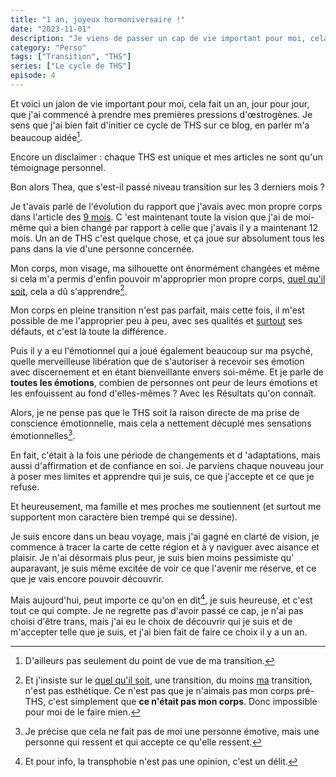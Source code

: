 ```yaml
---
title: "1 an, joyeux hormoniversaire !"
date: "2023-11-01"
description: "Je viens de passer un cap de vie important pour moi, cela fait un an, jour pour jour, que j'ai commencé à prendre mes premières pressions d'œstrogènes."
category: "Perso"
tags: ["Transition", "THS"]
series: ["Le cycle de THS"]
episode: 4
---
```


Et voici un jalon de vie important pour moi, cela fait un an, jour pour jour, que j'ai commencé à prendre mes premières pressions d'œstrogènes. Je sens que j'ai bien fait d'initier ce cycle de THS sur ce blog, en parler m'a beaucoup aidée[^1].

[^1]: D'ailleurs pas seulement du point de vue de ma transition.

Encore un disclaimer : chaque THS est unique et mes articles ne sont qu'un témoignage personnel.

Bon alors Thea, que s'est-il passé niveau transition sur les 3 derniers mois ? 

Je t'avais parlé de l'évolution du rapport que j'avais avec mon propre corps dans l'article des [9 mois](@/posts/2023-08-27-9-mois.md). C 'est maintenant toute la vision que j'ai de moi-même qui a bien changé par rapport à celle que j'avais il y a maintenant 12 mois. Un an de THS c'est quelque chose, et ça joue sur absolument tous les pans dans la vie d'une personne concernée.

Mon corps, mon visage, ma silhouette ont énormément changées et même si cela m'a permis d'enfin pouvoir m'approprier mon propre corps, <u>quel qu'il soit</u>, cela a dû s'apprendre[^2].

[^2]: Et j'insiste sur le <u>quel qu'il soit</u>, une transition, du moins <u>ma</u> transition, n'est pas esthétique. Ce n'est pas que je n'aimais pas mon corps pré-THS, c'est simplement que __ce n'était pas mon corps__. Donc impossible pour moi de le faire mien.

Mon corps en pleine transition n'est pas parfait, mais cette fois, il m'est possible de me l'approprier peu à peu, avec ses qualités et <u>surtout</u> ses défauts, et c'est là toute la différence.

Puis il y a eu l'émotionnel qui a joué également beaucoup sur ma psyché, quelle merveilleuse libération que de s'autoriser à recevoir ses émotion avec discernement et en étant bienveillante envers soi-même. Et je parle de __toutes les émotions__, combien de personnes ont peur de leurs émotions et les enfouissent au fond d'elles-mêmes ? Avec les Résultats qu'on connaît.

Alors, je ne pense pas que le THS soit la raison directe de ma prise de conscience émotionnelle, mais cela a nettement décuplé mes sensations émotionnelles[^3].

[^3]: Je précise que cela ne fait pas de moi une personne émotive, mais une personne qui ressent et qui accepte ce qu'elle ressent.

En fait, c'était à la fois une période de changements et d 'adaptations, mais aussi d'affirmation et de confiance en soi. Je parviens chaque nouveau jour à poser mes limites et apprendre qui je suis, ce que j'accepte et ce que je refuse.

Et heureusement, ma famille et mes proches me soutiennent (et surtout me supportent mon caractère bien trempé qui se dessine).

Je suis encore dans un beau voyage, mais j'ai gagné en clarté de vision, je commence à tracer la carte de cette région et à y naviguer avec aisance et plaisir. Je n'ai désormais plus peur, je suis bien moins pessimiste qu' auparavant, je suis même excitée de voir ce que l'avenir me réserve, et ce que je vais encore pouvoir découvrir.

Mais aujourd'hui, peut importe ce qu'on en dit[^4], je suis heureuse, et c'est tout ce qui compte. Je ne regrette pas d'avoir passé ce cap, je n'ai pas choisi d'être trans, mais j'ai eu le choix de découvrir qui je suis et de m'accepter telle que je suis, et j'ai bien fait de faire ce choix il y a un an.

[^4]: Et pour info, la transphobie n'est pas une opinion, c'est un délit.
